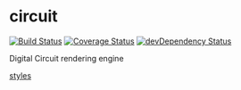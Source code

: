 # circuit

[![Build Status](https://travis-ci.org/drom/circuit.svg?branch=master)](https://travis-ci.org/drom/circuit)
[![Coverage Status](https://coveralls.io/repos/drom/circuit/badge.svg?branch=master&service=github)](https://coveralls.io/github/drom/circuit?branch=master)
[![devDependency Status](https://david-dm.org/drom/circuit/dev-status.svg)](https://david-dm.org/drom/circuit#info=devDependencies)

Digital Circuit rendering engine

[styles](ref/styles.md)
